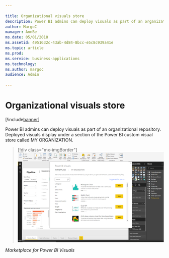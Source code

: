 ```yaml
---

title: Organizational visuals store
description: Power BI admins can deploy visuals as part of an organizational repository.
author: MargoC
manager: AnnBe
ms.date: 05/01/2018
ms.assetid: 4951632c-43ab-4d84-8bcc-e5c8c939a41e
ms.topic: article
ms.prod: 
ms.service: business-applications
ms.technology: 
ms.author: margoc
audience: Admin

---
```

#  Organizational visuals store 




[!include[banner](../../../includes/banner.md)]

Power BI admins can deploy visuals as part of an organizational repository.
Deployed visuals display under a section of the Power BI custom visual store
called MY ORGANIZATION.

> [!div class="mx-imgBorder"] 
> ![A screenshot of the marketplace for Power BI Visuals](media/organizational-visuals-store-1.png "A screenshot of the marketplace for Power BI Visuals")

*Marketplace for Power BI Visuals*




